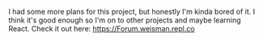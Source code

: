 I had some more plans for this project, but honestly I'm kinda bored of it. I think it's good enough so I'm on to other projects and maybe learning React.
Check it out here: https://Forum.weisman.repl.co
